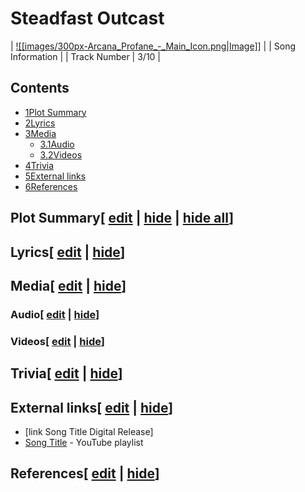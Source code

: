 # Steadfast Outcast

| [![[images/300px-Arcana_Profane_-_Main_Icon.png|Image]]](/wiki/File:Arcana_Profane_-_Main_Icon.png) |
| Song Information |
| Track Number | 3/10 |

## Contents

- [1Plot Summary](#Plot_Summary)
- [2Lyrics](#Lyrics)
- [3Media](#Media)
  - [3.1Audio](#Audio)
  - [3.2Videos](#Videos)
- [4Trivia](#Trivia)
- [5External links](#External_links)
- [6References](#References)

## Plot Summary\[ [edit](/wiki/Steadfast_Outcast?action=edit&section=1 "Edit section: Plot Summary") \| [hide](/wiki/Steadfast_Outcast "Expand or collapse this section") \| [hide all](/wiki/Steadfast_Outcast "Expand or collapse all sections on this page")\]

## Lyrics\[ [edit](/wiki/Steadfast_Outcast?action=edit&section=2 "Edit section: Lyrics") \| [hide](/wiki/Steadfast_Outcast "Expand or collapse this section")\]

## Media\[ [edit](/wiki/Steadfast_Outcast?action=edit&section=3 "Edit section: Media") \| [hide](/wiki/Steadfast_Outcast "Expand or collapse this section")\]

### Audio\[ [edit](/wiki/Steadfast_Outcast?action=edit&section=4 "Edit section: Audio") \| [hide](/wiki/Steadfast_Outcast "Expand or collapse this section")\]

### Videos\[ [edit](/wiki/Steadfast_Outcast?action=edit&section=5 "Edit section: Videos") \| [hide](/wiki/Steadfast_Outcast "Expand or collapse this section")\]

## Trivia\[ [edit](/wiki/Steadfast_Outcast?action=edit&section=6 "Edit section: Trivia") \| [hide](/wiki/Steadfast_Outcast "Expand or collapse this section")\]

## External links\[ [edit](/wiki/Steadfast_Outcast?action=edit&section=7 "Edit section: External links") \| [hide](/wiki/Steadfast_Outcast "Expand or collapse this section")\]

- \[link Song Title Digital Release\]
- [Song Title](https://www.youtube.com/playlist?list=playlistId) \- YouTube playlist

## References\[ [edit](/wiki/Steadfast_Outcast?action=edit&section=8 "Edit section: References") \| [hide](/wiki/Steadfast_Outcast "Expand or collapse this section")\]